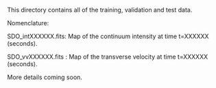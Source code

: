 This directory contains all of the training, validation and test data.

Nomenclature:

SDO_intXXXXXX.fits: Map of the continuum intensity at time t=XXXXXX (seconds).

SDO_vvXXXXXX.fits : Map of the transverse velocity at time t=XXXXXX (seconds).

More details coming soon.
